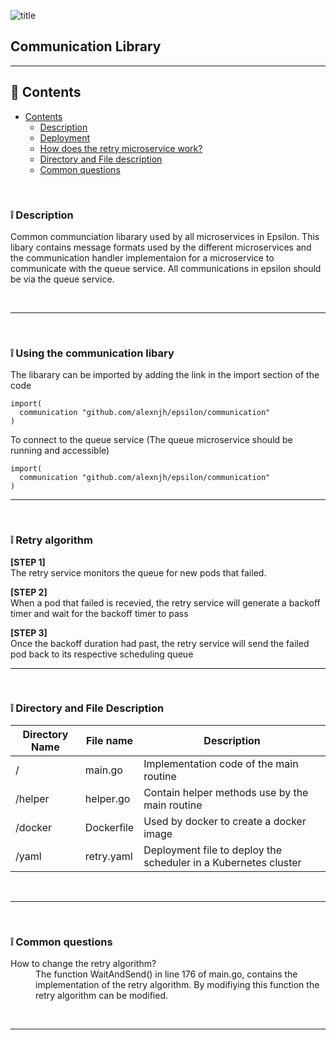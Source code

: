 ![title](https://alexneo.net/epsilon/communication.png "comms")
## Communication Library

---

## :page_facing_up: Contents
- [Contents](#contents)
  - [Description](#desc)
  - [Deployment](#deploy)
  - [How does the retry microservice work?](#work)
  - [Directory and File description](#dir)
  - [Common questions](#qna)


<br>

<a name="desc"/></a> 
### :grey_exclamation: Description

Common communciation libarary used by all microservices in Epsilon. This libary contains message formats used by the different microservices and the communication handler implementaion for a microservice to communicate with the queue service. All communications in epsilon should be via the queue service.

<br>

---


<br>

<a name="deploy"/></a> 
### :grey_exclamation: Using the communication libary

The libarary can be imported by adding the link in the import section of the code

    import(
      communication "github.com/alexnjh/epsilon/communication"
    )

To connect to the queue service (The queue microservice should be running and accessible)

    import(
      communication "github.com/alexnjh/epsilon/communication"
    )

---

<br>

<a name="work"/></a> 
### :grey_exclamation: Retry algorithm

**[STEP 1]**
<br>
The retry service monitors the queue for new pods that failed.
<br>

**[STEP 2]**
<br>
When a pod that failed is recevied, the retry service will generate a backoff timer and wait for the backoff timer to pass
<br>

**[STEP 3]**
<br>
Once the backoff duration had past, the retry service will send the failed pod back to its respective scheduling queue
<br>


---

<br>

<a name="dir"/></a> 
### :grey_exclamation: Directory and File Description

| Directory Name  | File name  | Description                                                     |
|-----------------|------------|-----------------------------------------------------------------|
| /               | main.go    | Implementation code of the main routine                         |
| /helper         | helper.go  | Contain helper methods use by the main routine                  |
| /docker         | Dockerfile | Used by docker to create a docker image                         |
| /yaml           | retry.yaml | Deployment file to deploy the scheduler in a Kubernetes cluster |

<br>

---

<br>

<a name="qna"/></a> 
### :grey_exclamation: Common questions

<dl>
  <dt>How to change the retry algorithm?</dt>
  <dd>The function WaitAndSend() in line 176 of main.go, contains the implementation of the retry algorithm. By modifiying this function the retry algorithm can be modified.</dd>

</dl>

<br>

---
